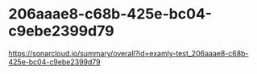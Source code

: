 # 206aaae8-c68b-425e-bc04-c9ebe2399d79
https://sonarcloud.io/summary/overall?id=examly-test_206aaae8-c68b-425e-bc04-c9ebe2399d79
